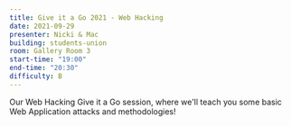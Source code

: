 ```yaml
---
title: Give it a Go 2021 - Web Hacking
date: 2021-09-29
presenter: Nicki & Mac
building: students-union
room: Gallery Room 3
start-time: "19:00"
end-time: "20:30"
difficulty: B
---
```


Our Web Hacking Give it a Go session, where we'll teach you some basic Web Application attacks and methodologies!